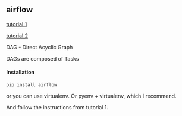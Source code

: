 ## airflow


[tutorial 1](http://michal.karzynski.pl/blog/2017/03/19/developing-workflows-with-apache-airflow/)

[tutorial 2](https://airflow.apache.org/tutorial.html)

DAG - Direct Acyclic Graph

DAGs are composed of Tasks

#### Installation

```
pip install airflow
```

or you can use virtualenv. Or pyenv + virtualenv, which I recommend.

And follow the instructions from tutorial 1.
